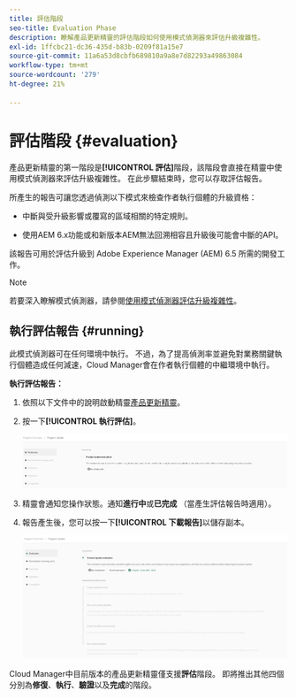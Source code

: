```yaml
---
title: 評估階段
seo-title: Evaluation Phase
description: 瞭解產品更新精靈的評估階段如何使用模式偵測器來評估升級複雜性。
exl-id: 1ffcbc21-dc36-435d-b83b-0209f81a15e7
source-git-commit: 11a6a53d8cbfb689810a9a8e7d82293a49863084
workflow-type: tm+mt
source-wordcount: '279'
ht-degree: 21%

---
```



# 評估階段 {#evaluation}

產品更新精靈的第一階段是&#x200B;**[!UICONTROL 評估]**&#x200B;階段，該階段會直接在精靈中使用模式偵測器來評估升級複雜性。 在此步驟結束時，您可以存取評估報告。

所產生的報告可讓您透過偵測以下模式來檢查作者執行個體的升級資格：

* 中斷與受升級影響或覆寫的區域相關的特定規則。

* 使用AEM 6.x功能或和新版本AEM無法回溯相容且升級後可能會中斷的API。

該報告可用於評估升級到 Adob&#x200B;&#x200B;e Experience Manager (AEM) 6.5 所需的開發工作。

>[!NOTE]
>
>若要深入瞭解模式偵測器，請參閱[使用模式偵測器評估升級複雜性](https://experienceleague.adobe.com/en/docs/experience-manager-65/content/implementing/deploying/upgrading/pattern-detector)。

## 執行評估報告 {#running}

此模式偵測器可在任何環境中執行。 不過，為了提高偵測率並避免對業務關鍵執行個體造成任何減速，Cloud Manager會在作者執行個體的中繼環境中執行。

**執行評估報告：**

1. 依照以下文件中的說明啟動精靈[產品更新精靈](/help/product-update-wizard/overview.md)。

1. 按一下&#x200B;**[!UICONTROL 執行評估]**。

   ![執行評估](/help/assets/Run-Evaluation.png)

1. 精靈會通知您操作狀態。通知&#x200B;**進行中**&#x200B;或&#x200B;**已完成** （當產生評估報告時適用）。

1. 報告產生後，您可以按一下&#x200B;**[!UICONTROL 下載報告]**&#x200B;以儲存副本。

   ![報告已建立](/help/assets/Evaluation-1.png)

Cloud Manager中目前版本的產品更新精靈僅支援&#x200B;**評估**&#x200B;階段。 即將推出其他四個分別為&#x200B;**修復**、**執行**、**驗證**&#x200B;以及&#x200B;**完成**&#x200B;的階段。
